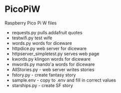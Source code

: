 # PicoPiW
Raspberry Pico Pi W files

* requests.py pulls addafruit quotes
* testwifi.py test wife
* words.py words for diceware
* httpdice.py web server for diceware
* httpserver_simpletest.py serves web page
* kwords.py klingon words for diceware
* mwords.py mando'a words for diceware
* AllStories.py  - web server writes stories
* fstory.py        - create fantasy story
* sample.env    - copy to .env and fill in correct values
* starships.py   - create SF story
